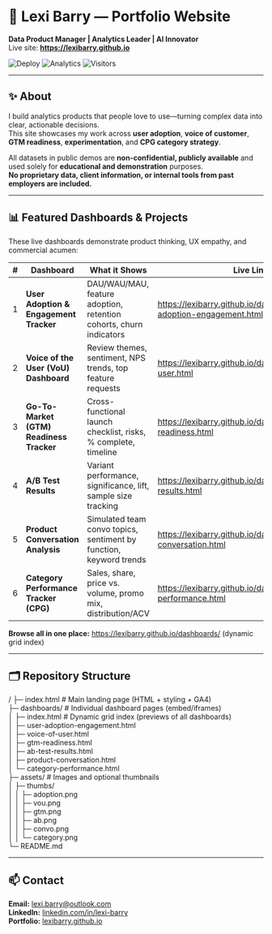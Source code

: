 # 🌟 Lexi Barry — Portfolio Website

**Data Product Manager | Analytics Leader | AI Innovator**  
Live site: **https://lexibarry.github.io**

![Deploy](https://img.shields.io/badge/GitHub%20Pages-Auto%20Deploy-2ea44f) ![Analytics](https://img.shields.io/badge/GA4-Active-blue) ![Visitors](https://visitor-badge.laobi.icu/badge?page_id=lexibarry.lexibarry)

---

## ✨ About

I build analytics products that people love to use—turning complex data into clear, actionable decisions.  
This site showcases my work across **user adoption**, **voice of customer**, **GTM readiness**, **experimentation**, and **CPG category strategy**.

All datasets in public demos are **non-confidential, publicly available** and used solely for **educational and demonstration** purposes.  
**No proprietary data, client information, or internal tools from past employers are included.**

---

## 📊 Featured Dashboards & Projects

These live dashboards demonstrate product thinking, UX empathy, and commercial acumen:

| # | Dashboard | What it Shows | Live Link |
|---|---|---|---|
| 1 | **User Adoption & Engagement Tracker** | DAU/WAU/MAU, feature adoption, retention cohorts, churn indicators | https://lexibarry.github.io/dashboards/user-adoption-engagement.html |
| 2 | **Voice of the User (VoU) Dashboard** | Review themes, sentiment, NPS trends, top feature requests | https://lexibarry.github.io/dashboards/voice-of-user.html |
| 3 | **Go-To-Market (GTM) Readiness Tracker** | Cross-functional launch checklist, risks, % complete, timeline | https://lexibarry.github.io/dashboards/gtm-readiness.html |
| 4 | **A/B Test Results** | Variant performance, significance, lift, sample size tracking | https://lexibarry.github.io/dashboards/ab-test-results.html |
| 5 | **Product Conversation Analysis** | Simulated team convo topics, sentiment by function, keyword trends | https://lexibarry.github.io/dashboards/product-conversation.html |
| 6 | **Category Performance Tracker (CPG)** | Sales, share, price vs. volume, promo mix, distribution/ACV | https://lexibarry.github.io/dashboards/category-performance.html |

**Browse all in one place:** https://lexibarry.github.io/dashboards/ (dynamic grid index)

---

## 🗂 Repository Structure
/
├─ index.html # Main landing page (HTML + styling + GA4)  
├─ dashboards/ # Individual dashboard pages (embed/iframes)  
│ ├─ index.html # Dynamic grid index (previews of all dashboards)  
│ ├─ user-adoption-engagement.html  
│ ├─ voice-of-user.html  
│ ├─ gtm-readiness.html  
│ ├─ ab-test-results.html  
│ ├─ product-conversation.html  
│ └─ category-performance.html  
├─ assets/ # Images and optional thumbnails  
│ ├─ thumbs/  
│ │ ├─ adoption.png  
│ │ ├─ vou.png  
│ │ ├─ gtm.png  
│ │ ├─ ab.png  
│ │ ├─ convo.png  
│ │ └─ category.png  
└─ README.md

---

## 📫 Contact

**Email:** lexi.barry@outlook.com  
**LinkedIn:** [linkedin.com/in/lexi-barry](https://linkedin.com/in/lexi-barry)  
**Portfolio:** [lexibarry.github.io](https://lexibarry.github.io)
